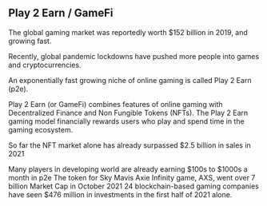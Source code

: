 ## Play 2 Earn / GameFi

The global gaming market was reportedly worth $152 billion in 2019, and growing fast.

Recently, global pandemic lockdowns have pushed more people into games and cryptocurrencies.

An exponentially fast growing niche of online gaming is called Play 2 Earn (p2e).

Play 2 Earn (or GameFi) combines features of online gaming with Decentralized Finance and Non Fungible Tokens (NFTs).
The Play 2 Earn gaming model financially rewards users who play and spend time in the gaming ecosystem.

So far the NFT market alone has already surpassed $2.5 billion in sales in 2021 

Many players in developing world are already earning $100s to $1000s a month in p2e
The token for Sky Mavis Axie Infinity game,  AXS, went over 7 billion Market Cap in October 2021
24 blockchain-based gaming companies have seen $476 million in investments in the first half of 2021 alone. 

